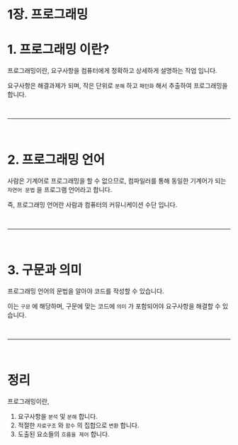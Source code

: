 # 1장. 프로그래밍

# 1. 프로그래밍 이란?

프로그래밍이란, 요구사항을 컴퓨터에게 정확하고 상세하게 설명하는 작업 입니다.

요구사항은 해결과제가 되며, 작은 단위로 `분해` 하고 `패턴화` 해서 추출하여 프로그래밍을 합니다.



<br /><hr /><br />



# 2. 프로그래밍 언어

사람은 기계어로 프로그래밍을 할 수 없으므로, 컴파일러를 통해 동일한 기계어가 되는 `자연어 문법` 을 프로그램 언어라고 합니다.

즉, 프로그래밍 언어란 사람과 컴퓨터의 커뮤니케이션 수단 입니다.



<br /><hr /><br />



# 3. 구문과 의미

프로그래밍 언어의 문법을 알아야 코드를 작성할 수 있습니다.

이는 `구문` 에 해당하며, 구문에 맞는 코드에 `의미` 가 포함되어야 요구사항을 해결할 수 있습니다.



<br /><hr /><br />



# 정리

프로그래밍이란,

1. 요구사항을 `분석` 및 `분해` 합니다.
2. 적절한 `자료구조` 와 `함수` 의 집합으로 `변환` 합니다.
3. 도출된 요소들의 `흐름을 제어` 합니다.